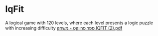# IqFit
A logical game with 120 levels, where each level presents a logic puzzle with increasing difficulty
[ספר פרויקט - משחק IQFIT (2).pdf](https://github.com/batshevad/IqFit/files/6722309/-.IQFIT.2.pdf)
